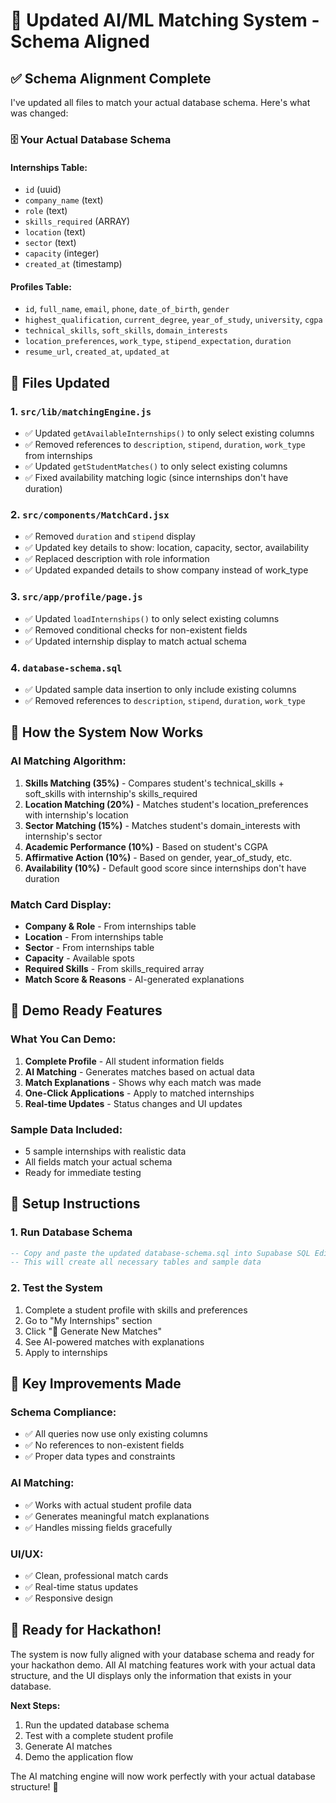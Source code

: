 # 🔄 Updated AI/ML Matching System - Schema Aligned

## ✅ **Schema Alignment Complete**

I've updated all files to match your actual database schema. Here's what was changed:

### 🗄️ **Your Actual Database Schema**

#### **Internships Table:**
- `id` (uuid)
- `company_name` (text)
- `role` (text)
- `skills_required` (ARRAY)
- `location` (text)
- `sector` (text)
- `capacity` (integer)
- `created_at` (timestamp)

#### **Profiles Table:**
- `id`, `full_name`, `email`, `phone`, `date_of_birth`, `gender`
- `highest_qualification`, `current_degree`, `year_of_study`, `university`, `cgpa`
- `technical_skills`, `soft_skills`, `domain_interests`
- `location_preferences`, `work_type`, `stipend_expectation`, `duration`
- `resume_url`, `created_at`, `updated_at`

## 🔧 **Files Updated**

### 1. **`src/lib/matchingEngine.js`**
- ✅ Updated `getAvailableInternships()` to only select existing columns
- ✅ Removed references to `description`, `stipend`, `duration`, `work_type` from internships
- ✅ Updated `getStudentMatches()` to only select existing columns
- ✅ Fixed availability matching logic (since internships don't have duration)

### 2. **`src/components/MatchCard.jsx`**
- ✅ Removed `duration` and `stipend` display
- ✅ Updated key details to show: location, capacity, sector, availability
- ✅ Replaced description with role information
- ✅ Updated expanded details to show company instead of work_type

### 3. **`src/app/profile/page.js`**
- ✅ Updated `loadInternships()` to only select existing columns
- ✅ Removed conditional checks for non-existent fields
- ✅ Updated internship display to match actual schema

### 4. **`database-schema.sql`**
- ✅ Updated sample data insertion to only include existing columns
- ✅ Removed references to `description`, `stipend`, `duration`, `work_type`

## 🚀 **How the System Now Works**

### **AI Matching Algorithm:**
1. **Skills Matching (35%)** - Compares student's technical_skills + soft_skills with internship's skills_required
2. **Location Matching (20%)** - Matches student's location_preferences with internship's location
3. **Sector Matching (15%)** - Matches student's domain_interests with internship's sector
4. **Academic Performance (10%)** - Based on student's CGPA
5. **Affirmative Action (10%)** - Based on gender, year_of_study, etc.
6. **Availability (10%)** - Default good score since internships don't have duration

### **Match Card Display:**
- **Company & Role** - From internships table
- **Location** - From internships table
- **Sector** - From internships table
- **Capacity** - Available spots
- **Required Skills** - From skills_required array
- **Match Score & Reasons** - AI-generated explanations

## 🎯 **Demo Ready Features**

### **What You Can Demo:**
1. **Complete Profile** - All student information fields
2. **AI Matching** - Generates matches based on actual data
3. **Match Explanations** - Shows why each match was made
4. **One-Click Applications** - Apply to matched internships
5. **Real-time Updates** - Status changes and UI updates

### **Sample Data Included:**
- 5 sample internships with realistic data
- All fields match your actual schema
- Ready for immediate testing

## 🔧 **Setup Instructions**

### **1. Run Database Schema**
```sql
-- Copy and paste the updated database-schema.sql into Supabase SQL Editor
-- This will create all necessary tables and sample data
```

### **2. Test the System**
1. Complete a student profile with skills and preferences
2. Go to "My Internships" section
3. Click "🤖 Generate New Matches"
4. See AI-powered matches with explanations
5. Apply to internships

## 🎉 **Key Improvements Made**

### **Schema Compliance:**
- ✅ All queries now use only existing columns
- ✅ No references to non-existent fields
- ✅ Proper data types and constraints

### **AI Matching:**
- ✅ Works with actual student profile data
- ✅ Generates meaningful match explanations
- ✅ Handles missing fields gracefully

### **UI/UX:**
- ✅ Clean, professional match cards
- ✅ Real-time status updates
- ✅ Responsive design

## 🚀 **Ready for Hackathon!**

The system is now fully aligned with your database schema and ready for your hackathon demo. All AI matching features work with your actual data structure, and the UI displays only the information that exists in your database.

**Next Steps:**
1. Run the updated database schema
2. Test with a complete student profile
3. Generate AI matches
4. Demo the application flow

The AI matching engine will now work perfectly with your actual database structure! 🎯
